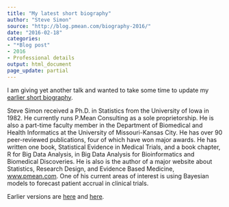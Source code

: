 ```yaml
---
title: "My latest short biography"
author: "Steve Simon"
source: "http://blog.pmean.com/biography-2016/"
date: "2016-02-18"
categories:
- "*Blog post"
- 2016
- Professional details
output: html_document
page_update: partial
---
```


I am giving yet another talk and wanted to take some time to update my
[earlier short biography][sim3].

<!---More--->

Steve Simon received a Ph.D. in Statistics from the University of Iowa
in 1982. He currently runs P.Mean Consulting as a sole proprietorship.
He is also a part-time faculty member in the Department of Biomedical
and Health Informatics at the University of Missouri-Kansas City. He has
over 90 peer-reviewed publications, four of which have won major awards.
He has written one book, Statistical Evidence in Medical Trials, and a
book chapter, R for Big Data Analysis, in Big Data Analysis for
Bioinformatics and Biomedical Discoveries. He is also is the author of a
major website about Statistics, Research Design, and Evidence Based
Medicine, www.pmean.com. One of his current areas of interest is using
Bayesian models to forecast patient accrual in clinical trials.

[sim3]: http://new.pmean.com/short-biography
 
Earlier versions are [here][sim1] and [here][sim2].
 
[sim1]: http://blog.pmean.com/biography-2016/
[sim2]: http://new.pmean.com/biography-2016/
 
